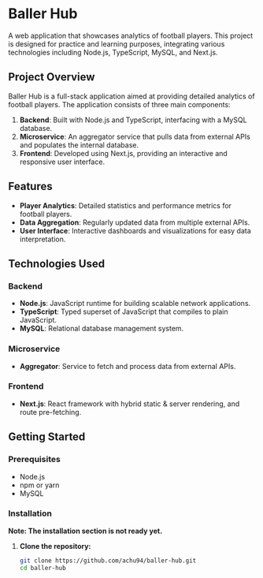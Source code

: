 # Baller Hub

A web application that showcases analytics of football players. This project is designed for practice and learning purposes, integrating various technologies including Node.js, TypeScript, MySQL, and Next.js.

## Project Overview

Baller Hub is a full-stack application aimed at providing detailed analytics of football players. The application consists of three main components:

1. **Backend**: Built with Node.js and TypeScript, interfacing with a MySQL database.
2. **Microservice**: An aggregator service that pulls data from external APIs and populates the internal database.
3. **Frontend**: Developed using Next.js, providing an interactive and responsive user interface.

## Features

- **Player Analytics**: Detailed statistics and performance metrics for football players.
- **Data Aggregation**: Regularly updated data from multiple external APIs.
- **User Interface**: Interactive dashboards and visualizations for easy data interpretation.

## Technologies Used

### Backend
- **Node.js**: JavaScript runtime for building scalable network applications.
- **TypeScript**: Typed superset of JavaScript that compiles to plain JavaScript.
- **MySQL**: Relational database management system.

### Microservice
- **Aggregator**: Service to fetch and process data from external APIs.

### Frontend
- **Next.js**: React framework with hybrid static & server rendering, and route pre-fetching.

## Getting Started

### Prerequisites

- Node.js
- npm or yarn
- MySQL

### Installation

**Note: The installation section is not ready yet.**

1. **Clone the repository:**
   ```bash
   git clone https://github.com/achu94/baller-hub.git
   cd baller-hub
